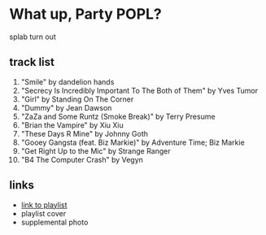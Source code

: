 # What up, Party POPL?

splab turn out

## track list

1. "Smile" by dandelion hands
2. "Secrecy Is Incredibly Important To The Both of Them" by Yves Tumor
3. "Girl" by Standing On The Corner
4. "Dummy" by Jean Dawson
5. "ZaZa and Some Runtz (Smoke Break)" by Terry Presume
6. "Brian the Vampire" by Xiu Xiu
7. "These Days R Mine" by Johnny Goth
8. "Gooey Gangsta (feat. Biz Markie)" by Adventure Time; Biz Markie
9. "Get Right Up to the Mic" by Strange Ranger
10. "B4 The Computer Crash" by Vegyn

## links

- [link to playlist](https://open.spotify.com/playlist/1VxtEQ4EiCKVyTW1YTn2GQ)
- playlist cover
- supplemental photo
